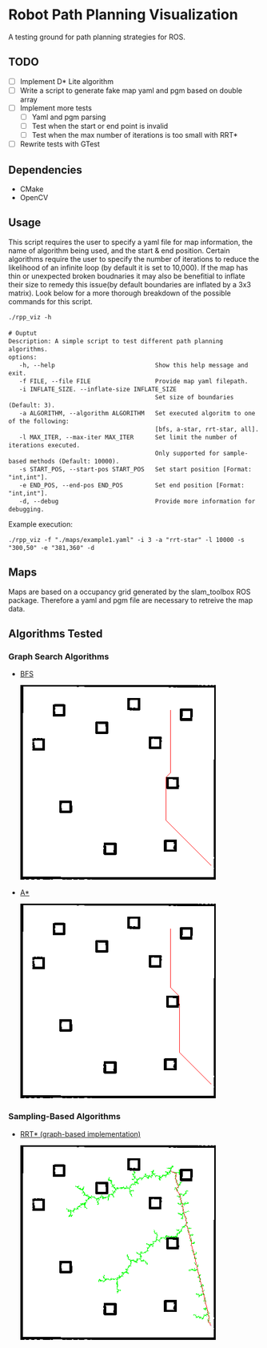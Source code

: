 # Robot Path Planning Visualization
A testing ground for path planning strategies for ROS.

## TODO
- [ ] Implement D* Lite algorithm
- [ ] Write a script to generate fake map yaml and pgm based on double array 
- [ ] Implement more tests 
    - [ ] Yaml and pgm parsing
    - [ ] Test when the start or end point is invalid
    - [ ] Test when the max number of iterations is too small with RRT*
- [ ] Rewrite tests with GTest

## Dependencies
- CMake
- OpenCV

## Usage
This script requires the user to specify a yaml file for map information, the name of algorithm being used, and the start & end position. Certain algorithms require the user to specify the number of iterations to reduce the likelihood of an infinite loop (by default it is set to 10,000). If the map has thin or unexpected broken boudnaries it may also be benefitial to inflate their size to remedy this issue(by default boundaries are inflated by a 3x3 matrix). Look below for a more thorough breakdown of the possible commands for this script.
```
./rpp_viz -h

# Ouptut
Description: A simple script to test different path planning algorithms.
options: 
   -h, --help                            Show this help message and exit.
   -f FILE, --file FILE                  Provide map yaml filepath.
   -i INFLATE_SIZE. --inflate-size INFLATE_SIZE
                                         Set size of boundaries (Default: 3).
   -a ALGORITHM, --algorithm ALGORITHM   Set executed algoritm to one of the following: 
                                         [bfs, a-star, rrt-star, all].
   -l MAX_ITER, --max-iter MAX_ITER      Set limit the number of iterations executed.
                                         Only supported for sample-based methods (Default: 10000).
   -s START_POS, --start-pos START_POS   Set start position [Format: "int,int"].
   -e END_POS, --end-pos END_POS         Set end position [Format: "int,int"].
   -d, --debug                           Provide more information for debugging.
```

Example execution:
```
./rpp_viz -f "./maps/example1.yaml" -i 3 -a "rrt-star" -l 10000 -s "300,50" -e "381,360" -d
```

## Maps
Maps are based on a occupancy grid generated by the slam_toolbox ROS package. Therefore a yaml and pgm file are necessary to retreive the map data.

## Algorithms Tested
### Graph Search Algorithms
- [BFS](https://en.wikipedia.org/wiki/Breadth-first_search)

    ![](/img/BFS.png)

- [A*](https://en.wikipedia.org/wiki/A*_search_algorithm)

    ![](/img/A_star.png)

### Sampling-Based Algorithms
- [RRT* (graph-based implementation)](https://arxiv.org/pdf/1105.1186)

    ![](/img/RRT_star.png)
